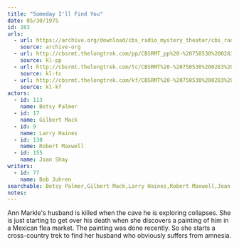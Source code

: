 ```yaml
---
title: "Someday I'll Find You"
date: 05/30/1975
id: 283
urls: 
  - url: https://archive.org/download/cbs_radio_mystery_theater/cbs_radio_mystery_theater-0251-0300.zip/cbs_radio_mystery_theater-0251-0300%2Fcbsrmt_0283_someday_ill_find_you.mp3
    source: archive-org
  - url: http://cbsrmt.thelongtrek.com/pp/CBSRMT_pp%20-%20750530%200283%20Someday%20I%27ll%20Find%20You.mp3
    source: kl-pp
  - url: http://cbsrmt.thelongtrek.com/tc/CBSRMT%20-%20750530%200283%20Someday%20I%27ll%20Find%20You_tc.mp3
    source: kl-tc
  - url: http://cbsrmt.thelongtrek.com/kf/CBSRMT%20-%20750530%200283%20Someday%20I%27ll%20Find%20You_kf.mp3
    source: kl-kf
actors:  
  - id: 113
    name: Betsy Palmer  
  - id: 17
    name: Gilbert Mack  
  - id: 9
    name: Larry Haines  
  - id: 130
    name: Robert Maxwell  
  - id: 155
    name: Joan Shay
writers:  
  - id: 77
    name: Bob Juhren
searchable: Betsy Palmer,Gilbert Mack,Larry Haines,Robert Maxwell,Joan Shay Bob Juhren
notes:  
---
```

Ann Markle's husband is killed when the cave he is exploring collapses. She is just starting to get over his death when she discovers a painting of him in a Mexican flea market. The painting was done recently. So she starts a cross-country trek to find her husband who obviously suffers from amnesia.
